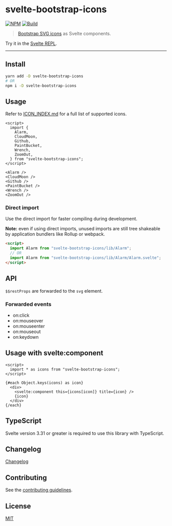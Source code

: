 # svelte-bootstrap-icons

[![NPM][npm]][npm-url]
[![Build][build]][build-badge]

> [Bootstrap SVG icons](https://github.com/twbs/icons) as Svelte components.

<!-- REPO_URL -->

Try it in the [Svelte REPL](https://svelte.dev/repl/9a0e245df66248d59fadbbf007c06124).

---

<!-- TOC -->

## Install

```bash
yarn add -D svelte-bootstrap-icons
# OR
npm i -D svelte-bootstrap-icons
```

## Usage

Refer to [ICON_INDEX.md](./ICON_INDEX.md) for a full list of supported icons.

```svelte
<script>
  import {
    Alarm,
    CloudMoon,
    Github,
    PaintBucket,
    Wrench,
    ZoomOut,
  } from "svelte-bootstrap-icons";
</script>

<Alarm />
<CloudMoon />
<Github />
<PaintBucket />
<Wrench />
<ZoomOut />

```

### Direct import

Use the direct import for faster compiling during development.

**Note:** even if using direct imports, unused imports are still tree shakeable by application bundlers like Rollup or webpack.

```html
<script>
  import Alarm from "svelte-bootstrap-icons/lib/Alarm";
  // OR
  import Alarm from "svelte-bootstrap-icons/lib/Alarm/Alarm.svelte";
</script>
```

## API

`$$restProps` are forwarded to the `svg` element.

### Forwarded events

- on:click
- on:mouseover
- on:mouseenter
- on:mouseout
- on:keydown

## Usage with svelte:component

```svelte
<script>
  import * as icons from "svelte-bootstrap-icons";
</script>

{#each Object.keys(icons) as icon}
  <div>
    <svelte:component this={icons[icon]} title={icon} />
    {icon}
  </div>
{/each}

```

## TypeScript

Svelte version 3.31 or greater is required to use this library with TypeScript.

## Changelog

[Changelog](CHANGELOG.md)

## Contributing

See the [contributing guidelines](./CONTRIBUTING.md).

## License

[MIT](LICENSE)

[npm]: https://img.shields.io/npm/v/svelte-bootstrap-icons.svg?color=%237952b3&style=for-the-badge
[npm-url]: https://npmjs.com/package/svelte-bootstrap-icons
[build]: https://img.shields.io/travis/com/metonym/svelte-bootstrap-icons?color=24a148&style=for-the-badge
[build-badge]: https://travis-ci.com/metonym/svelte-bootstrap-icons
